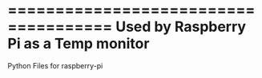 =====================================
Used by Raspberry Pi as a Temp monitor 
=====================================
Python Files for raspberry-pi
